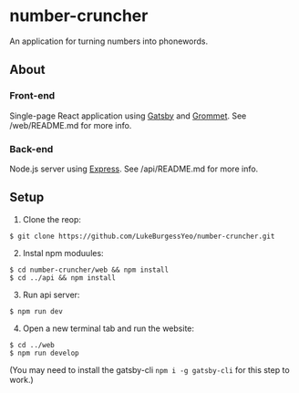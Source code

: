 # number-cruncher

An application for turning numbers into phonewords.

## About

### Front-end

Single-page React application using [Gatsby](https://www.gatsbyjs.org/) and [Grommet](https://v2.grommet.io). See /web/README.md for more info.

### Back-end

Node.js server using [Express](https://expressjs.com/). See /api/README.md for more info.

## Setup

1. Clone the reop:

```
$ git clone https://github.com/LukeBurgessYeo/number-cruncher.git
```

2. Instal npm moduules:

```
$ cd number-cruncher/web && npm install
$ cd ../api && npm install
```

3. Run api server:

```
$ npm run dev
```

4. Open a new terminal tab and run the website:

```
$ cd ../web
$ npm run develop
```

(You may need to install the gatsby-cli `npm i -g gatsby-cli` for this step to work.)
